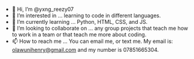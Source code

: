 - 👋 Hi, I’m @yxng_reezy07
- 👀 I’m interested in ... learning to code in different languages.
- 🌱 I’m currently learning ... Python, HTML, CSS, and JS.
- 💞️ I’m looking to collaborate on ... any group projects that teach me how to work in a team or that teach me more about coding.
- 📫 How to reach me ... You can email me, or text me. My email is: olawunihenry@gmail.com and my number is 07851665304.

<!---
H-Blaze14/H-Blaze14 is a ✨ special ✨ repository because its `README.md` (this file) appears on your GitHub profile.
You can click the Preview link to take a look at your changes.
--->
